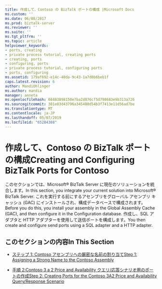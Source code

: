 ```yaml
---
title: 作成して、Contoso の BizTalk ポートの構成 |Microsoft Docs
ms.custom: ''
ms.date: 06/08/2017
ms.prod: biztalk-server
ms.reviewer: ''
ms.suite: ''
ms.tgt_pltfrm: ''
ms.topic: article
helpviewer_keywords:
- ports, creating
- private process tutorial, creating ports
- creating, ports
- configuring, ports
- private process tutorial, configuring ports
- ports, configuring
ms.assetid: 179af692-e14c-40da-9c43-1a7d0b6beb1f
caps.latest.revision: 6
author: MandiOhlinger
ms.author: mandia
manager: anneta
ms.openlocfilehash: 68483898150e7ba2d876cf5d798683e9b313a726
ms.sourcegitcommit: 381e83d43796a345488d54b3f7413e11d56ad7be
ms.translationtype: MT
ms.contentlocale: ja-JP
ms.lasthandoff: 05/07/2019
ms.locfileid: "65284388"
---
```

# <a name="creating-and-configuring-biztalk-ports-for-contoso"></a><span data-ttu-id="31b62-102">作成して、Contoso の BizTalk ポートの構成</span><span class="sxs-lookup"><span data-stu-id="31b62-102">Creating and Configuring BizTalk Ports for Contoso</span></span>
<span data-ttu-id="31b62-103">このセクションでは、Microsoft® BizTalk Server に現在のソリューションを統合します。</span><span class="sxs-lookup"><span data-stu-id="31b62-103">In this section, you integrate your current solution into Microsoft® BizTalk Server.</span></span> <span data-ttu-id="31b62-104">これを実行する前にするアセンブリをグローバル アセンブリ キャッシュ (GAC) にインストールされ、構成データベースで構成されます。</span><span class="sxs-lookup"><span data-stu-id="31b62-104">Before you do this, you install your assembly in the Global Assembly Cache (GAC), and then configure it in the Configuration database.</span></span> <span data-ttu-id="31b62-105">作成し、SQL アダプタと HTTP アダプターを使用して送信ポートを構成します。</span><span class="sxs-lookup"><span data-stu-id="31b62-105">You then create and configure send ports using a SQL adapter and a HTTP adapter.</span></span>  
  
## <a name="in-this-section"></a><span data-ttu-id="31b62-106">このセクションの内容</span><span class="sxs-lookup"><span data-stu-id="31b62-106">In This Section</span></span>  
  
-   [<span data-ttu-id="31b62-107">ステップ 1: Contoso アセンブリへの厳密な名前の割り当て</span><span class="sxs-lookup"><span data-stu-id="31b62-107">Step 1: Assigning a Strong Name to the Contoso Assembly</span></span>](../../adapters-and-accelerators/accelerator-rosettanet/step-1-assigning-a-strong-name-to-the-contoso-assembly.md)  
  
-   [<span data-ttu-id="31b62-108">手順 2:Contoso 3 a 2 Price and Availability クエリ/応答シナリオ用のポートの作成</span><span class="sxs-lookup"><span data-stu-id="31b62-108">Step 2: Creating Ports for the Contoso 3A2 Price and Availability Query/Response Scenario</span></span>](step-2-create-ports-for-contoso-3a2-price-and-availability-query.md)